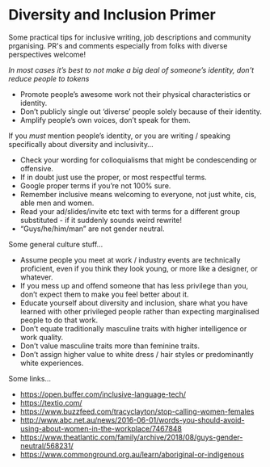 # Diversity and Inclusion Primer
Some practical tips for inclusive writing, job descriptions and community prganising. PR's and comments especially from folks with diverse perspectives welcome!

*In most cases it’s best to not make a big deal of someone’s identity, don’t reduce people to tokens*
- Promote people’s awesome work not their physical characteristics or identity.
- Don’t publicly single out ‘diverse’ people solely because of their identity.
- Amplify people’s own voices, don’t speak for them.

If you *must* mention people’s identity, or you are writing / speaking specifically about diversity and inclusivity…
- Check your wording for colloquialisms that might be condescending or offensive.
- If in doubt just use the proper, or most respectful terms.
- Google proper terms if you’re not 100% sure.
- Remember inclusive means welcoming to everyone, not just white, cis, able men and women.
- Read your ad/slides/invite etc text with terms for a different group substituted - if it suddenly sounds weird rewrite!
- “Guys/he/him/man” are not gender neutral.

Some general culture stuff…
- Assume people you meet at work / industry events are technically proficient, even if you think they look young, or more like a designer, or whatever.
- If you mess up and offend someone that has less privilege than you, don’t expect them to make you feel better about it.
- Educate yourself about diversity and inclusion, share what you have learned with other privileged people rather than expecting marginalised people to do that work.
- Don’t equate traditionally masculine traits with higher intelligence or work quality.
- Don’t value masculine traits more than feminine traits.
- Don’t assign higher value to white dress / hair styles or predominantly white experiences.

Some links…
- https://open.buffer.com/inclusive-language-tech/
- https://textio.com/
- https://www.buzzfeed.com/tracyclayton/stop-calling-women-females
- http://www.abc.net.au/news/2016-06-01/words-you-should-avoid-using-about-women-in-the-workplace/7467848
- https://www.theatlantic.com/family/archive/2018/08/guys-gender-neutral/568231/
- https://www.commonground.org.au/learn/aboriginal-or-indigenous
